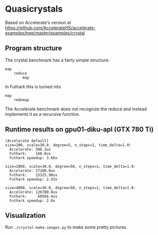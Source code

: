 # Quasicrystals

Based on Accelerate's version at
https://github.com/AccelerateHS/accelerate-examples/tree/master/examples/crystal


## Program structure

The crystal benchmark has a fairly simple structure:

```
map
    reduce
        map
```

In Futhark this is turned into

```
map
    redomap
```

The Accelerate benchmark does not recognize the reduce and instead implements it
as a recursive function.


## Runtime results on gpu01-diku-apl (GTX 780 Ti)

    (Accelerate default)
    size=200, scale=30.0, degree=5, n_steps=1, time_delta=1.0:
      Accelerate: 586.3us
      Futhark:    160.0us
      Futhark speedup: 3.66x

    size=2000, scale=30.0, degree=50, n_steps=1, time_delta=1.0:
      Accelerate: 37280.0us
      Futhark:    15325.90us
      Futhark speedup: 2.43x

    size=4000, scale=30.0, degree=50, n_steps=1, time_delta=1.0:
      Accelerate: 126700.0us
      Futhark:     60564.4us
      Futhark speedup: 2.0x


## Visualization

Run `./crystal-make-images.py` to make some pretty pictures.
